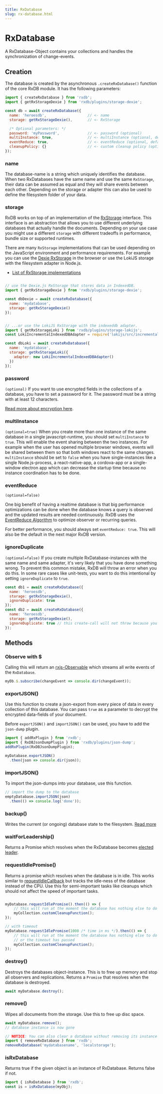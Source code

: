 ```yaml
---
title: RxDatabase
slug: rx-database.html
---
```


# RxDatabase

A RxDatabase-Object contains your collections and handles the synchronization of change-events.

## Creation

The database is created by the asynchronous `.createRxDatabase()` function of the core RxDB module. It has the following parameters:

```javascript
import { createRxDatabase } from 'rxdb';
import { getRxStorageDexie } from 'rxdb/plugins/storage-dexie';

const db = await createRxDatabase({
  name: 'heroesdb',                   // <- name
  storage: getRxStorageDexie(),       // <- RxStorage

  /* Optional parameters: */
  password: 'myPassword',             // <- password (optional)
  multiInstance: true,                // <- multiInstance (optional, default: true)
  eventReduce: true,                  // <- eventReduce (optional, default: false)
  cleanupPolicy: {}                   // <- custom cleanup policy (optional) 
});
```

### name

The database-name is a string which uniquely identifies the database. When two RxDatabases have the same name and use the same `RxStorage`, their data can be assumed as equal and they will share events between each other.
Depending on the storage or adapter this can also be used to define the filesystem folder of your data.


### storage

RxDB works on top of an implementation of the [RxStorage](./rx-storage.md) interface. This interface is an abstraction that allows you to use different underlying databases that actually handle the documents. Depending on your use case you might use a different `storage` with different tradeoffs in performance, bundle size or supported runtimes.

There are many `RxStorage` implementations that can be used depending on the JavaScript environment and performance requirements.
For example you can use the [Dexie RxStorage](./rx-storage-dexie.md) in the browser or use the LokiJS storage with the filesystem adapter in Node.js.

- [List of RxStorage implementations](./rx-storage.md)

```javascript

// use the Dexie.js RxStorage that stores data in IndexedDB.
import { getRxStorageDexie } from 'rxdb/plugins/storage-dexie';

const dbDexie = await createRxDatabase({
  name: 'mydatabase',
  storage: getRxStorageDexie()
});


// ...or use the LokiJS RxStorage with the indexeddb adapter.
import { getRxStorageLoki } from 'rxdb/plugins/storage-lokijs';
const LokiIncrementalIndexedDBAdapter = require('lokijs/src/incremental-indexeddb-adapter');

const dbLoki = await createRxDatabase({
  name: 'mydatabase',
  storage: getRxStorageLoki({
    adapter: new LokiIncrementalIndexedDBAdapter()
  })
});
```


### password
`(optional)`
If you want to use encrypted fields in the collections of a database, you have to set a password for it. The password must be a string with at least 12 characters.

[Read more about encryption here](./encryption.md).

### multiInstance
`(optional=true)`
When you create more than one instance of the same database in a single javascript-runtime, you should set `multiInstance` to ```true```. This will enable the event sharing between the two instances. For example when the user has opened multiple browser windows, events will be shared between them so that both windows react to the same changes.
`multiInstance` should be set to `false` when you have single-instances like a single Node.js-process, a react-native-app, a cordova-app or a single-window electron app which can decrease the startup time because no instance coordination has to be done.

### eventReduce
`(optional=false)`

One big benefit of having a realtime database is that big performance optimizations can be done when the database knows a query is observed and the updated results are needed continuously. RxDB uses the [EventReduce Algorithm](https://github.com/pubkey/event-reduce) to optimize observer or recurring queries.

For better performance, you should always set `eventReduce: true`. This will also be the default in the next major RxDB version.


### ignoreDuplicate
`(optional=false)`
If you create multiple RxDatabase-instances with the same name and same adapter, it's very likely that you have done something wrong.
To prevent this common mistake, RxDB will throw an error when you do this.
In some rare cases like unit-tests, you want to do this intentional by setting `ignoreDuplicate` to `true`.

```js
const db1 = await createRxDatabase({
  name: 'heroesdb',
  storage: getRxStorageDexie(),
  ignoreDuplicate: true
});
const db2 = await createRxDatabase({
  name: 'heroesdb',
  storage: getRxStorageDexie(),
  ignoreDuplicate: true // this create-call will not throw because you explicitly allow it
});
```

## Methods

### Observe with $
Calling this will return an [rxjs-Observable](http://reactivex.io/documentation/observable.html) which streams all write events of the `RxDatabase`.

```javascript
myDb.$.subscribe(changeEvent => console.dir(changeEvent));
```

### exportJSON()
Use this function to create a json-export from every piece of data in every collection of this database. You can pass `true` as a parameter to decrypt the encrypted data-fields of your document.


Before `exportJSON()` and `importJSON()` can be used, you have to add the `json-dump` plugin.

```javascript
import { addRxPlugin } from 'rxdb';
import { RxDBJsonDumpPlugin } from 'rxdb/plugins/json-dump';
addRxPlugin(RxDBJsonDumpPlugin);
```


```javascript
myDatabase.exportJSON()
  .then(json => console.dir(json));
```

### importJSON()
To import the json-dumps into your database, use this function.

```javascript
// import the dump to the database
emptyDatabase.importJSON(json)
  .then(() => console.log('done'));
```

### backup()

Writes the current (or ongoing) database state to the filesystem. [Read more](./backup.md)

### waitForLeadership()
Returns a Promise which resolves when the RxDatabase becomes [elected leader](./leader-election.md).

### requestIdlePromise()
Returns a promise which resolves when the database is in idle. This works similar to [requestIdleCallback](https://developer.mozilla.org/de/docs/Web/API/Window/requestIdleCallback) but tracks the idle-ness of the database instead of the CPU.
Use this for semi-important tasks like cleanups which should not affect the speed of important tasks.

```javascript

myDatabase.requestIdlePromise().then(() => {
    // this will run at the moment the database has nothing else to do
    myCollection.customCleanupFunction();
});

// with timeout
myDatabase.requestIdlePromise(1000 /* time in ms */).then(() => {
    // this will run at the moment the database has nothing else to do
    // or the timeout has passed
    myCollection.customCleanupFunction();
});

```

### destroy()
Destroys the databases object-instance. This is to free up memory and stop all observers and replications.
Returns a `Promise` that resolves when the database is destroyed.
```javascript
await myDatabase.destroy();
```

### remove()
Wipes all documents from the storage. Use this to free up disc space.

```javascript
await myDatabase.remove();
// database instance is now gone

// NOTICE: You can also clear a database without removing its instance
import { removeRxDatabase } from 'rxdb';
removeRxDatabase('mydatabasename', 'localstorage');
```

### isRxDatabase
Returns true if the given object is an instance of RxDatabase. Returns false if not.
```javascript
import { isRxDatabase } from 'rxdb';
const is = isRxDatabase(myObj);
```
